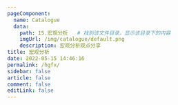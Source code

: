 ```yaml
---
pageComponent: 
  name: Catalogue
  data: 
    path: 15.宏观分析   # 找到该文件目录，显示该目录下的内容
    imgUrl: /img/catalogue/default.png
    description: 宏观分析观点分享
title: 宏观分析
date: 2022-05-15 14:46:16
permalink: /hgfx/
sidebar: false
article: false
comment: false
editLink: false
---
```


